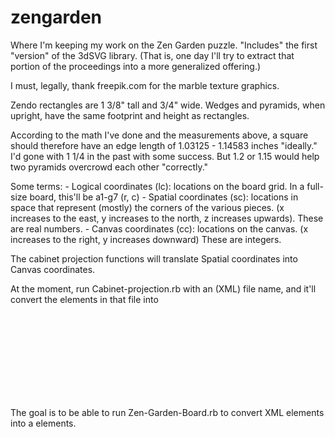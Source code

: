 # zengarden
Where I'm keeping my work on the Zen Garden puzzle. "Includes" the first "version" of the 3dSVG library. (That is, one day I'll try to extract that portion of the proceedings into a more generalized offering.)

I must, legally, thank freepik.com for the marble texture graphics.

Zendo rectangles are 1 3/8" tall and 3/4" wide. Wedges and pyramids, when upright, have the same footprint and height as rectangles.

According to the math I've done and the measurements above, a square should therefore have an edge length of 1.03125 - 1.14583 inches "ideally." I'd gone with 1 1/4 in the past with some success. But 1.2 or 1.15 would help two pyramids overcrowd each other "correctly."

Some terms:
    - Logical coordinates (lc): locations on the board grid. In a full-size board, this'll be a1-g7 (r, c)
    - Spatial coordinates (sc): locations in space that represent (mostly) the corners of the various pieces. (x increases to the east, y increases to the north, z increases upwards). These are real numbers.
    - Canvas coordinates (cc): locations on the canvas. (x increases to the right, y increases downward) These are integers.

The cabinet projection functions will translate Spatial coordinates into Canvas coordinates.

At the moment, run Cabinet-projection.rb with an (XML) file name, and it'll convert the <spatial> elements in that file into <svg> elements.

The goal is to be able to run Zen-Garden-Board.rb to convert <zengardenboard> XML elements into a <spatial> elements. 
